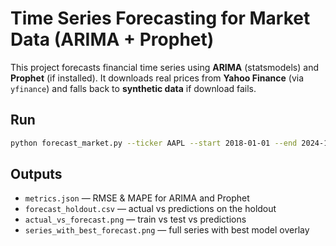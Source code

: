 
# Time Series Forecasting for Market Data (ARIMA + Prophet)

This project forecasts financial time series using **ARIMA** (statsmodels) and **Prophet** (if installed).
It downloads real prices from **Yahoo Finance** (via `yfinance`) and falls back to **synthetic data** if download fails.

## Run
```bash
python forecast_market.py --ticker AAPL --start 2018-01-01 --end 2024-12-31 --horizon 90
```

## Outputs
- `metrics.json` — RMSE & MAPE for ARIMA and Prophet
- `forecast_holdout.csv` — actual vs predictions on the holdout
- `actual_vs_forecast.png` — train vs test vs predictions
- `series_with_best_forecast.png` — full series with best model overlay
